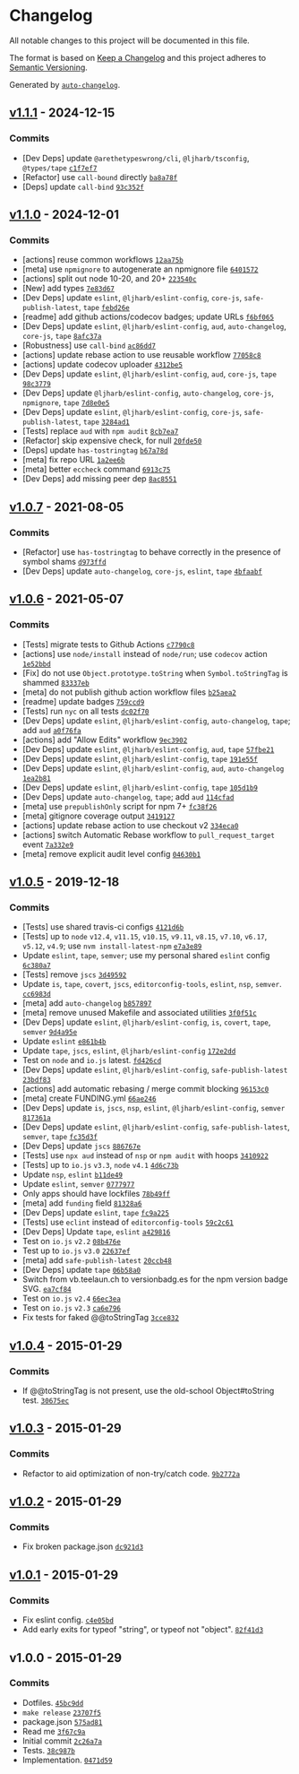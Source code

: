 # Changelog

All notable changes to this project will be documented in this file.

The format is based on [Keep a Changelog](https://keepachangelog.com/en/1.0.0/)
and this project adheres to [Semantic Versioning](https://semver.org/spec/v2.0.0.html).

Generated by [`auto-changelog`](https://github.com/CookPete/auto-changelog).

## [v1.1.1](https://github.com/inspect-js/is-string/compare/v1.1.0...v1.1.1) - 2024-12-15

### Commits

- [Dev Deps] update `@arethetypeswrong/cli`, `@ljharb/tsconfig`, `@types/tape` [`c1f7ef7`](https://github.com/inspect-js/is-string/commit/c1f7ef7948b012f769ee3a59952f34ba75a5f5c0)
- [Refactor] use `call-bound` directly [`ba8a78f`](https://github.com/inspect-js/is-string/commit/ba8a78fc1c1fe9b4223c9a8721579026d5ddbce1)
- [Deps] update `call-bind` [`93c352f`](https://github.com/inspect-js/is-string/commit/93c352fd578379c03cd068aea7590de60068a44e)

## [v1.1.0](https://github.com/inspect-js/is-string/compare/v1.0.7...v1.1.0) - 2024-12-01

### Commits

- [actions] reuse common workflows [`12aa75b`](https://github.com/inspect-js/is-string/commit/12aa75b96e2d3f5cd0da139073afba41e6250951)
- [meta] use `npmignore` to autogenerate an npmignore file [`6401572`](https://github.com/inspect-js/is-string/commit/64015720bd63e517d84752eb750bc78178bf707c)
- [actions] split out node 10-20, and 20+ [`223540c`](https://github.com/inspect-js/is-string/commit/223540c6fd5ec982b866bb1b8b3fac37ef5913de)
- [New] add types [`7e83d67`](https://github.com/inspect-js/is-string/commit/7e83d67ae35a65b4d59d59760c7af9e68aafb4a4)
- [Dev Deps] update `eslint`, `@ljharb/eslint-config`, `core-js`, `safe-publish-latest`, `tape` [`febd26e`](https://github.com/inspect-js/is-string/commit/febd26e9211519506d36cd236eca293c7773ae99)
- [readme] add github actions/codecov badges; update URLs [`f6bf065`](https://github.com/inspect-js/is-string/commit/f6bf0657c3b4882844af6b93ecc49872ca15f503)
- [Dev Deps] update `eslint`, `@ljharb/eslint-config`, `aud`, `auto-changelog`, `core-js`, `tape` [`8afc37a`](https://github.com/inspect-js/is-string/commit/8afc37ae53d7a1888a28e298eb986a9f534fb46e)
- [Robustness] use `call-bind` [`ac86dd7`](https://github.com/inspect-js/is-string/commit/ac86dd7fcf68b90772d1c9f8dd931e0442908f4a)
- [actions] update rebase action to use reusable workflow [`77058c8`](https://github.com/inspect-js/is-string/commit/77058c8c9e70dc77a5331dd654004e1f8500e985)
- [actions] update codecov uploader [`4312be5`](https://github.com/inspect-js/is-string/commit/4312be511df011bb3f3bcc9a46e57755c18465ea)
- [Dev Deps] update `eslint`, `@ljharb/eslint-config`, `aud`, `core-js`, `tape` [`98c3779`](https://github.com/inspect-js/is-string/commit/98c3779e29220c495b216b6d7cb0813dbe146b59)
- [Dev Deps] update `@ljharb/eslint-config`, `auto-changelog`, `core-js`, `npmignore`, `tape` [`7d8e0e5`](https://github.com/inspect-js/is-string/commit/7d8e0e5e8a9631ffef4def01c7fe4029147cbf89)
- [Dev Deps] update `eslint`, `@ljharb/eslint-config`, `core-js`, `safe-publish-latest`, `tape` [`3284ad1`](https://github.com/inspect-js/is-string/commit/3284ad1a9aeff3eed23d177501c0920e9c5841e3)
- [Tests] replace `aud` with `npm audit` [`8cb7ea7`](https://github.com/inspect-js/is-string/commit/8cb7ea7a493d51435bb093a55acbd32a206e7c1a)
- [Refactor] skip expensive check, for null [`20fde50`](https://github.com/inspect-js/is-string/commit/20fde5092adddc024562f391a96db0b61478a56d)
- [Deps] update `has-tostringtag` [`b67a78d`](https://github.com/inspect-js/is-string/commit/b67a78d4b64d6337d0b6f07ae0af6b04dec327d4)
- [meta] fix repo URL [`1a2ee6b`](https://github.com/inspect-js/is-string/commit/1a2ee6b4556ebd56bdc1288cf34b942ee3b60458)
- [meta] better `eccheck` command [`6913c75`](https://github.com/inspect-js/is-string/commit/6913c75f6e7469e421880a1593c440783aa50ac6)
- [Dev Deps] add missing peer dep [`8ac8551`](https://github.com/inspect-js/is-string/commit/8ac8551d76bf8b68a94ad3504fcbf8f99d16e756)

## [v1.0.7](https://github.com/inspect-js/is-string/compare/v1.0.6...v1.0.7) - 2021-08-05

### Commits

- [Refactor] use `has-tostringtag` to behave correctly in the presence of symbol shams [`d973ffd`](https://github.com/inspect-js/is-string/commit/d973ffd2268e10c0e2cd4f0c57ecf8ce0a8d8578)
- [Dev Deps] update `auto-changelog`, `core-js`, `eslint`, `tape` [`4bfaabf`](https://github.com/inspect-js/is-string/commit/4bfaabf877e874ca21d2c44be26f13add8ee2761)

## [v1.0.6](https://github.com/inspect-js/is-string/compare/v1.0.5...v1.0.6) - 2021-05-07

### Commits

- [Tests] migrate tests to Github Actions [`c7790c8`](https://github.com/inspect-js/is-string/commit/c7790c89e5077251fe7ca32ac29eeee02f1b2751)
- [actions] use `node/install` instead of `node/run`; use `codecov` action [`1e52bbd`](https://github.com/inspect-js/is-string/commit/1e52bbd19b1608f6932c0335d9981824584c3186)
- [Fix] do not use `Object.prototype.toString` when `Symbol.toStringTag` is shammed [`83337eb`](https://github.com/inspect-js/is-string/commit/83337ebf55308b7bb9c1befae420760e0f8d8016)
- [meta] do not publish github action workflow files [`b25aea2`](https://github.com/inspect-js/is-string/commit/b25aea2e8a53ed9e9090cf96481590cdc00a0957)
- [readme] update badges [`759ccd9`](https://github.com/inspect-js/is-string/commit/759ccd94de4a2000231a179f91af6b5c12c11e00)
- [Tests] run `nyc` on all tests [`dc02f70`](https://github.com/inspect-js/is-string/commit/dc02f7080c355f0d24368c1622db09f7cc30cdbd)
- [Dev Deps] update `eslint`, `@ljharb/eslint-config`, `auto-changelog`, `tape`; add `aud` [`a0f76fa`](https://github.com/inspect-js/is-string/commit/a0f76fa1990bb580948f9e2daa89bdcda3fae7f0)
- [actions] add "Allow Edits" workflow [`9ec3902`](https://github.com/inspect-js/is-string/commit/9ec390295b4faef7744d2b579c1050be66168cb7)
- [Dev Deps] update `eslint`, `@ljharb/eslint-config`, `aud`, `tape` [`57fbe21`](https://github.com/inspect-js/is-string/commit/57fbe215da83a3b601855a9c6543ad1a96de5702)
- [Dev Deps] update `eslint`, `@ljharb/eslint-config`, `tape` [`191e55f`](https://github.com/inspect-js/is-string/commit/191e55ff1fa782654ffcce2df922e23345b56690)
- [Dev Deps] update `eslint`, `@ljharb/eslint-config`, `aud`, `auto-changelog` [`1ea2b81`](https://github.com/inspect-js/is-string/commit/1ea2b81e866775a7890e75c44c742204124aa354)
- [Dev Deps] update `eslint`, `@ljharb/eslint-config`, `tape` [`105d1b9`](https://github.com/inspect-js/is-string/commit/105d1b9851e366ef23c2a27d4064e0d36da25939)
- [Dev Deps] update `auto-changelog`, `tape`; add `aud` [`114cfad`](https://github.com/inspect-js/is-string/commit/114cfad854d8860421f847cd99a3bdb8ef1353dc)
- [meta] use `prepublishOnly` script for npm 7+ [`fc38f26`](https://github.com/inspect-js/is-string/commit/fc38f26adb486f50880c5771d145ab2bffb6247a)
- [meta] gitignore coverage output [`3419127`](https://github.com/inspect-js/is-string/commit/34191278f1fa09ba4da801a6fd7a32e31050e759)
- [actions] update rebase action to use checkout v2 [`334eca0`](https://github.com/inspect-js/is-string/commit/334eca02d40f4cf7dc15a8e7d5ff06852028abb5)
- [actions] switch Automatic Rebase workflow to `pull_request_target` event [`7a332e9`](https://github.com/inspect-js/is-string/commit/7a332e963f1ab717fafa671e0fa8a1b20c53d861)
- [meta] remove explicit audit level config [`04630b1`](https://github.com/inspect-js/is-string/commit/04630b1b535084322ddeae8efb79a8810d7cf325)

## [v1.0.5](https://github.com/inspect-js/is-string/compare/v1.0.4...v1.0.5) - 2019-12-18

### Commits

- [Tests] use shared travis-ci configs [`4121d6b`](https://github.com/inspect-js/is-string/commit/4121d6b168ae1d54a81791ee6877f9813cab6253)
- [Tests] up to `node` `v12.4`, `v11.15`, `v10.15`, `v9.11`, `v8.15`, `v7.10`, `v6.17`, `v5.12`, `v4.9`; use `nvm install-latest-npm` [`e7a3e89`](https://github.com/inspect-js/is-string/commit/e7a3e89ccb9638d73f45dbcb2a42e509bd3153c4)
- Update `eslint`, `tape`, `semver`; use my personal shared `eslint` config [`6c380a7`](https://github.com/inspect-js/is-string/commit/6c380a70011714370e754fa0df95f56cdcaa3e60)
- [Tests] remove `jscs` [`3d49592`](https://github.com/inspect-js/is-string/commit/3d49592b9880fcb1a23b67286445281131a553e3)
- Update 	`is`, `tape`, `covert`, `jscs`, `editorconfig-tools`, `eslint`, `nsp`, `semver`. [`cc6983d`](https://github.com/inspect-js/is-string/commit/cc6983d06bc98f4ae9b7c9439d5d73c7318d8acd)
- [meta] add `auto-changelog` [`b857897`](https://github.com/inspect-js/is-string/commit/b85789723ce3a7064536598e0fcdd495257c6134)
- [meta] remove unused Makefile and associated utilities [`3f0f51c`](https://github.com/inspect-js/is-string/commit/3f0f51cbae1f97dbe1466eee88d105b3df0d2f0a)
- [Dev Deps] update `eslint`, `@ljharb/eslint-config`, `is`, `covert`, `tape`, `semver` [`9d4a95e`](https://github.com/inspect-js/is-string/commit/9d4a95e4473fe8195501878525b5af5948aa45c9)
- Update `eslint` [`e861b4b`](https://github.com/inspect-js/is-string/commit/e861b4bc71f5390670aebdff91119a1f8aeeb88a)
- Update `tape`, `jscs`, `eslint`, `@ljharb/eslint-config` [`172e2dd`](https://github.com/inspect-js/is-string/commit/172e2dd1a0b9eb042bcb9a80ff5e774a90ff0695)
- Test on `node` and `io.js` latest. [`fd426cd`](https://github.com/inspect-js/is-string/commit/fd426cd18b22b0d0e1731598125393dcfe0c5704)
- [Dev Deps] update `eslint`, `@ljharb/eslint-config`, `safe-publish-latest` [`23bdf83`](https://github.com/inspect-js/is-string/commit/23bdf83cf42138eba09f45bd0b040b069f9839d4)
- [actions] add automatic rebasing / merge commit blocking [`96153c0`](https://github.com/inspect-js/is-string/commit/96153c0d687a7fda2261f4c02add5d0b41e8aed7)
- [meta] create FUNDING.yml [`66ae246`](https://github.com/inspect-js/is-string/commit/66ae246d6cdaa4ccbc21f7c144b672139b8ccef6)
- [Dev Deps] update `is`, `jscs`, `nsp`, `eslint`, `@ljharb/eslint-config`, `semver` [`817361a`](https://github.com/inspect-js/is-string/commit/817361a9673cd1ec9854b52578a980159f7d8701)
- [Dev Deps] update `eslint`, `@ljharb/eslint-config`, `safe-publish-latest`, `semver`, `tape` [`fc35d3f`](https://github.com/inspect-js/is-string/commit/fc35d3feb40921bb22e1639903cb7f2fab77814b)
- [Dev Deps] update `jscs` [`886767e`](https://github.com/inspect-js/is-string/commit/886767e04e5ad59ac0bc926a87233cc8546c8b4f)
- [Tests] use `npx aud` instead of `nsp` or `npm audit` with hoops [`3410922`](https://github.com/inspect-js/is-string/commit/341092203c11a3b92eee55a7ecb7b8265e8fcecd)
- [Tests] up to `io.js` `v3.3`, `node` `v4.1` [`4d6c73b`](https://github.com/inspect-js/is-string/commit/4d6c73b507bcd39050ef71e554069f72fc5b222a)
- Update `nsp`, `eslint` [`b11de49`](https://github.com/inspect-js/is-string/commit/b11de4910beee1ffe1e67fbe25ec6707ca796b27)
- Update `eslint`, `semver` [`0777977`](https://github.com/inspect-js/is-string/commit/0777977757a85a1db75831d03a14b4b1fde05d7e)
- Only apps should have lockfiles [`78b49ff`](https://github.com/inspect-js/is-string/commit/78b49ffd04d4cd8c57d9e7b485421fbf3641b41b)
- [meta] add `funding` field [`81328a6`](https://github.com/inspect-js/is-string/commit/81328a6ef3eee989164127e4c0c82f1da73d3567)
- [Dev Deps] update `eslint`, `tape` [`fc9a225`](https://github.com/inspect-js/is-string/commit/fc9a225b27935f7c9c2704281d7fddd3614d3cb8)
- [Tests] use `eclint` instead of `editorconfig-tools` [`59c2c61`](https://github.com/inspect-js/is-string/commit/59c2c610dbd8e8ca1e4aa3fa9c9f93205cab9b07)
- [Dev Deps] Update `tape`, `eslint` [`a429816`](https://github.com/inspect-js/is-string/commit/a429816688e23c81948b4ae72324c26c27849b7c)
- Test on `io.js` `v2.2` [`08b476e`](https://github.com/inspect-js/is-string/commit/08b476ed0734a70e3091c04ddd2f173a2df21eb2)
- Test up to `io.js` `v3.0` [`22637ef`](https://github.com/inspect-js/is-string/commit/22637ef9e0030533df85cf1992fc099a88b1924c)
- [meta] add `safe-publish-latest` [`20ccb48`](https://github.com/inspect-js/is-string/commit/20ccb48fd85f0245eb893507d00003090da020d0)
- [Dev Deps] update `tape` [`06b58a0`](https://github.com/inspect-js/is-string/commit/06b58a048c2a820e5611ad2bd9ddfbe893295a57)
- Switch from vb.teelaun.ch to versionbadg.es for the npm version badge SVG. [`ea7cf84`](https://github.com/inspect-js/is-string/commit/ea7cf849b952c924d1687a302098251a7b827c80)
- Test on `io.js` `v2.4` [`66ec3ea`](https://github.com/inspect-js/is-string/commit/66ec3ea390b364583a792799b53857fd186ccc88)
- Test on `io.js` `v2.3` [`ca6e796`](https://github.com/inspect-js/is-string/commit/ca6e796f16ec433b88962162fde8012f28e18f1e)
- Fix tests for faked @@toStringTag [`3cce832`](https://github.com/inspect-js/is-string/commit/3cce8329133dfd233987359df151018b3b136be1)

## [v1.0.4](https://github.com/inspect-js/is-string/compare/v1.0.3...v1.0.4) - 2015-01-29

### Commits

- If @@toStringTag is not present, use the old-school Object#toString test. [`30675ec`](https://github.com/inspect-js/is-string/commit/30675ecb5c5cc43873918661a414a1d0f8b77325)

## [v1.0.3](https://github.com/inspect-js/is-string/compare/v1.0.2...v1.0.3) - 2015-01-29

### Commits

- Refactor to aid optimization of non-try/catch code. [`9b2772a`](https://github.com/inspect-js/is-string/commit/9b2772abe09ba8cbaa631322cc226ee906d2db22)

## [v1.0.2](https://github.com/inspect-js/is-string/compare/v1.0.1...v1.0.2) - 2015-01-29

### Commits

- Fix broken package.json [`dc921d3`](https://github.com/inspect-js/is-string/commit/dc921d332b64e4041162f04e4712b0dc687863a5)

## [v1.0.1](https://github.com/inspect-js/is-string/compare/v1.0.0...v1.0.1) - 2015-01-29

### Commits

- Fix eslint config. [`c4e05bd`](https://github.com/inspect-js/is-string/commit/c4e05bd171da6002d432e451fd48912db8b048e0)
- Add early exits for typeof "string", or typeof not "object". [`82f41d3`](https://github.com/inspect-js/is-string/commit/82f41d36a599bc6a06152792c84c7683e412c513)

## v1.0.0 - 2015-01-29

### Commits

- Dotfiles. [`45bc9dd`](https://github.com/inspect-js/is-string/commit/45bc9dd60201722344986a6c7536be9ea9ccefbf)
- `make release` [`23707f5`](https://github.com/inspect-js/is-string/commit/23707f5ecfdf00afb0e57c06ac07f7f49cdeb606)
- package.json [`575ad81`](https://github.com/inspect-js/is-string/commit/575ad811c61b156cfbcc60ff61947183c6ebe6a2)
- Read me [`3f67c9a`](https://github.com/inspect-js/is-string/commit/3f67c9a0725f811845d38646a19322895cd03981)
- Initial commit [`2c26a7a`](https://github.com/inspect-js/is-string/commit/2c26a7a2e41dec77be2c59d5847f29a6ab7c0b29)
- Tests. [`38c987b`](https://github.com/inspect-js/is-string/commit/38c987b8513b0ac03b0897e0fce7de8135d4ee0f)
- Implementation. [`0471d59`](https://github.com/inspect-js/is-string/commit/0471d59078d7f3f77619913ec21c57c0af27114c)
